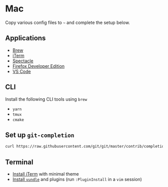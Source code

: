 # Mac

Copy various config files to `~` and complete the setup below.

## Applications

- [Brew](http://brew.sh/)
- [iTerm](https://www.iterm2.com/)
- [Spectacle](https://www.spectacleapp.com/)
- [Firefox Developer Edition](https://www.mozilla.org/en-US/firefox/developer/)
- [VS Code](https://code.visualstudio.com/)

## CLI

Install the following CLI tools using `brew`

- `yarn`
- `tmux`
- `cmake`

## Set up `git-completion`
```bash
curl https://raw.githubusercontent.com/git/git/master/contrib/completion/git-completion.bash -o ~/.git-completion.bash
```

## Terminal

- [Install iTerm](https://www.iterm2.com/) with minimal theme
- [Install `vundle`](https://github.com/gmarik/Vundle.vim) and plugins (run `:PluginInstall` in a `vim` session)
